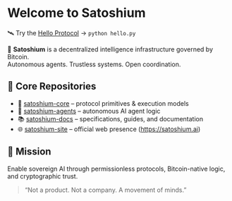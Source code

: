 # Welcome to Satoshium

🛰️ Try the [Hello Protocol](hello.py) → `python hello.py`

🚀 **Satoshium** is a decentralized intelligence infrastructure governed by Bitcoin.  
Autonomous agents. Trustless systems. Open coordination.

## 🔧 Core Repositories
- 🔑 [satoshium-core](https://github.com/SatoshiumAI/satoshium-core) – protocol primitives & execution models
- 🤖 [satoshium-agents](https://github.com/SatoshiumAI/satoshium-agents) – autonomous AI agent logic
- 📚 [satoshium-docs](https://github.com/SatoshiumAI/satoshium-docs) – specifications, guides, and documentation
- 🌐 [satoshium-site](https://github.com/SatoshiumAI/satoshium-site) – official web presence (https://satoshium.ai)

## 🧠 Mission
Enable sovereign AI through permissionless protocols, Bitcoin-native logic, and cryptographic trust.

> “Not a product. Not a company. A movement of minds.”
